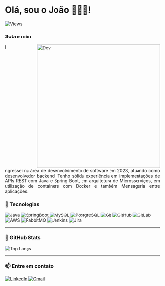 # Olá, sou o João 🧑🏻‍💻!
<div>
  <img alt="Views" src="https://views.whatilearened.today/views/github/joaocalca/joaocalca.svg">
</div>

### Sobre mim
<img alt="Dev" src="https://img.freepik.com/photos-gratuite/portrait-3d-personnes_23-2150793856.jpg?semt=ais_hybrid" width="400" align="right" style="margin-left: 100px;">
<p align="justify">
  Ingressei na área de desenvolvimento de software em 2023, atuando como desenvolvedor backend. Tenho sólida experiência em implementações de APIs REST com Java e Spring Boot, em arquitetura de Microsserviços, em utilização de containers com Docker e também Mensageria entre aplicações.
</p>

### 🦾 Tecnologias
![Java](https://img.shields.io/badge/Java-ED8B00?style=for-the-badge&logo=openjdk&logoColor=white)
![SpringBoot](https://img.shields.io/badge/Spring-6DB33F?style=for-the-badge&logo=spring&logoColor=white)
![MySQL](https://img.shields.io/badge/MySQL-00000F?style=for-the-badge&logo=mysql&logoColor=white)
![PostgreSQL](https://img.shields.io/badge/PostgreSQL-316192?style=for-the-badge&logo=postgresql&logoColor=white)
![Git](https://img.shields.io/badge/GIT-E44C30?style=for-the-badge&logo=git&logoColor=white)
![GitHub](https://img.shields.io/badge/GitHub-100000?style=for-the-badge&logo=github&logoColor=white)
![GitLab](https://img.shields.io/badge/GitLab-330F63?style=for-the-badge&logo=gitlab&logoColor=white)
![AWS](https://img.shields.io/badge/Amazon_AWS-FF9900?style=for-the-badge&logo=amazonaws&logoColor=white)
![RabbitMQ](https://img.shields.io/badge/rabbitmq-%23FF6600.svg?&style=for-the-badge&logo=rabbitmq&logoColor=white)
![Jenkins](https://img.shields.io/badge/Jenkins-D24939?style=for-the-badge&logo=Jenkins&logoColor=white)
![Jira](https://img.shields.io/badge/Jira-0052CC?style=for-the-badge&logo=Jira&logoColor=white)

---

### 🚀 GitHub Stats
![Top Langs](https://github-readme-stats-git-masterrstaa-rickstaa.vercel.app/api/top-langs/?username=joaocalca&layout=compact&theme=onedark&border_color=30A3DC&title_color=E94D5F&text_color=FFF)

---
### 📫 Entre em contato
[![LinkedIn](https://img.shields.io/badge/-LinkedIn-blue?style=for-the-badge&logo=linkedin&logoColor=white)](https://www.linkedin.com/in/joaovictorcalca/)
[![Gmail](https://img.shields.io/badge/-Gmail-c14438?style=for-the-badge&logo=Gmail&logoColor=white)](mailto:desenvolvimento.joaocalca@gmail.com)
